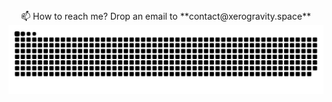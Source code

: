 <div align="center">📫 How to reach me? Drop an email to **contact@xerogravity.space**</div>
<picture>
  <img alt="github-snake" src="https://raw.githubusercontent.com/astroengineeer/astroengineeer/output/github-contribution-grid-snake-dark.svg?palette=github-dark" />
</picture>
